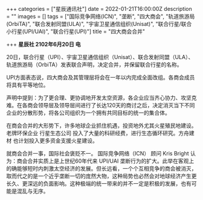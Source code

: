 +++
categories = ["星辰通讯社"]
date = 2022-01-21T16:00:00Z
description = ""
images = []
tags = ["国际竞争网络(ICN)", "垄断", "四大商会", "轨道旅游局(OrbiTA)", "联合发射同盟(ULA)", "宇宙卫星通信组织(Unisat)", "联合行星/联合小行星(UPI/UAI)", "联合行星(UPI)"]
title = "四大商会合并"

+++
**星辰社 2102年6月20日 电**  
   
   
20日，联合行星（UPI）、宇宙卫星通信组织（Unisat）、联合发射同盟（ULA）、轨道旅游局（OrbiTA）发表联合声明，决定合并，并保留联合行星的名称。  
   
UPI方面表态说，四大商会及其管理层将会在一年以内完成全面改组。各商会成员将具有平等地位。  
   
声明中提到：为了更合理、更协调地开发太空资源，各企业应当齐心协力、攻坚克难。在各商会领导层及领导层间进行了长达120天的商讨之后，决定消灭当下不同企业的分散形势，将各公司组织为一个拥有共同目标的统一的集合体。  
   
在商会合并的大形势下，许多地球企业抓住机遇，投资地外尤其火星殖民地建设。老牌环保企业 行星生态公司 投入了大量的科研经费，进行生态循环研究。方舟建材 也计划投入更多资金支援火星建设。  
   
就商会合并一事，国际社会褒贬不一。 国际竞争网络（ICN） 顾问 Kris Bright 认为：商会合并实质上是上世纪60年代来 UPI/UAI 垄断行为的扩大。此举在客观上的确能够短时内刺激太空经济的发展。但长远看，一个个互相竞争的商会被消灭，取而代之的是一个近乎垄断一切的庞然大物，这种局势也必然会对地球经济产生更长久、更深远的负面影响。这种极端的统一带来的并不一定是积极的发展，也有可能是混乱与无序。
